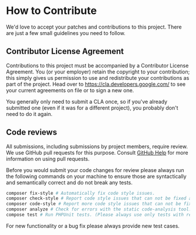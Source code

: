 # How to Contribute

We'd love to accept your patches and contributions to this project. There are
just a few small guidelines you need to follow.

## Contributor License Agreement

Contributions to this project must be accompanied by a Contributor License
Agreement. You (or your employer) retain the copyright to your contribution;
this simply gives us permission to use and redistribute your contributions as
part of the project. Head over to <https://cla.developers.google.com/> to see
your current agreements on file or to sign a new one.

You generally only need to submit a CLA once, so if you've already submitted one
(even if it was for a different project), you probably don't need to do it
again.

## Code reviews

All submissions, including submissions by project members, require review. We
use GitHub pull requests for this purpose. Consult
[GitHub Help](https://help.github.com/articles/about-pull-requests/) for more
information on using pull requests.

Before you would submit your code changes for review please always run the
following commands on your machine to ensure those are syntactically and semantically
correct and do not break any tests.

```sh
composer fix-style # Automatically fix code style issues.
composer check-style # Report code style issues that can not be fixed automatically.
composer code-style # Report more code style issues that can not be fixed automatically.
composer analyze # Check for errors with the static code-analysis tool.
compose test # Run PHPUnit tests. (Please always use only tests with real Apigee Edge.) 
```

For new functionality or a bug fix please always provide new test cases.
